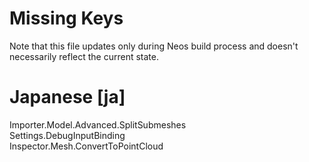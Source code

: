 # Missing Keys
Note that this file updates only during Neos build process and doesn't necessarily reflect the current state.

# Japanese [ja]
Importer.Model.Advanced.SplitSubmeshes  
Settings.DebugInputBinding  
Inspector.Mesh.ConvertToPointCloud  

